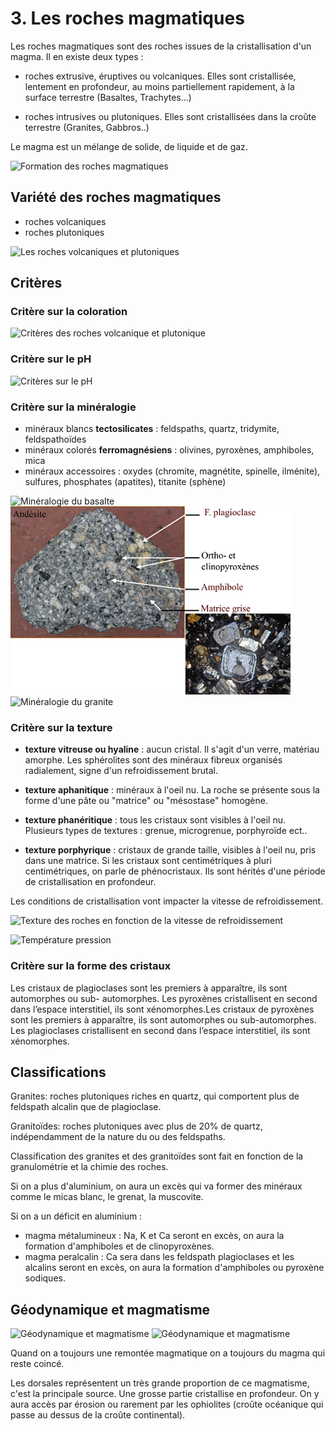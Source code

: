 # 3. Les roches magmatiques

Les roches magmatiques sont des roches issues de la cristallisation d'un magma. Il en existe deux types :

* roches extrusive, éruptives ou volcaniques. Elles sont cristallisée, lentement en profondeur, au moins partiellement rapidement, à la surface terrestre (Basaltes, Trachytes...)

* roches intrusives ou plutoniques. Elles sont cristallisées dans la croûte terrestre (Granites, Gabbros..)

Le magma est un mélange de solide, de liquide et de gaz.

![Formation des roches magmatiques](Images/formation.PNG)

## Variété des roches magmatiques

* roches volcaniques
* roches plutoniques

![Les roches volcaniques et plutoniques](Images/roches.PNG)

## Critères

### Critère sur la coloration

![Critères des roches volcanique et plutonique](Images/coloration.PNG)

### Critère sur le pH

![Critères sur le pH](Images/ph.PNG)

### Critère sur la minéralogie

* minéraux blancs **tectosilicates** : feldspaths, quartz, tridymite, feldspathoïdes
* minéraux colorés **ferromagnésiens** : olivines, pyroxènes, amphiboles, mica
* minéraux accessoires : oxydes (chromite, magnétite, spinelle, ilménite), sulfures, phosphates (apatites), titanite (sphène)

![Minéralogie du basalte](Images/basalte.PNG)
![Minéralogie de l'andésite](Images/andésite.PNG)
![Minéralogie du granite](Images/granite.PNG)

### Critère sur la texture

* **texture vitreuse ou hyaline** : aucun cristal. Il s'agit d'un verre, matériau amorphe. Les sphérolites sont des minéraux fibreux organisés radialement, signe d'un refroidissement brutal.

* **texture aphanitique** : minéraux à l'oeil nu. La roche se présente sous la forme d'une pâte ou "matrice" ou "mésostase" homogène.

* **texture phanéritique** : tous les cristaux sont visibles à l'oeil nu. Plusieurs types de textures : grenue, microgrenue, porphyroïde ect..

* **texture porphyrique** : cristaux de grande taille, visibles à l'oeil nu, pris dans une matrice. Si les cristaux sont centimétriques à pluri centimétriques, on parle de phénocristaux. Ils sont hérités d'une période de cristallisation en profondeur.

Les conditions de cristallisation vont impacter la vitesse de refroidissement.

![Texture des roches en fonction de la vitesse de refroidissement](Images/vitessederefroidissement.PNG)

![Température pression](Images/tp.PNG)

### Critère sur la forme des cristaux

Les cristaux de plagioclases sont les premiers à apparaître, ils sont automorphes ou sub- automorphes. Les pyroxènes cristallisent en second dans l’espace interstitiel, ils sont xénomorphes.Les cristaux de pyroxènes sont les premiers à apparaître, ils sont automorphes ou sub-automorphes. Les plagioclases cristallisent en second dans l’espace interstitiel, ils sont xénomorphes.

## Classifications

Granites: roches plutoniques riches en quartz, qui comportent plus de feldspath alcalin que de plagioclase.

Granitoïdes: roches plutoniques avec plus de 20% de quartz, indépendamment de la nature du ou des feldspaths.

Classification des granites et des granitoïdes sont fait en fonction de la granulométrie et la chimie des roches.

Si on a plus d'aluminium, on aura un excès qui va former des minéraux comme le micas blanc, le grenat, la muscovite.

Si on a un déficit en aluminium :

* magma métalumineux : Na, K et Ca seront en excès, on aura la formation d'amphiboles et de clinopyroxènes.
* magma peralcalin : Ca sera dans les feldspath plagioclases et les alcalins seront en excès, on aura la formation d'amphiboles ou pyroxène sodiques.

## Géodynamique et magmatisme

![Géodynamique et magmatisme](Images/geodynamique.PNG)
![Géodynamique et magmatisme](Images/geodynamique2.PNG)

Quand on a toujours une remontée magmatique on a toujours du magma qui reste coincé.

Les dorsales représentent un très grande proportion de ce magmatisme, c'est la principale source. Une grosse partie cristallise en profondeur. On y aura accès par érosion ou rarement par les ophiolites (croûte océanique qui passe au dessus de la croûte continental).
